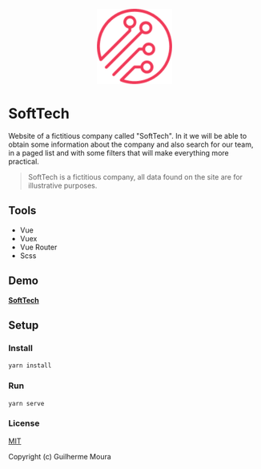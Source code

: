 <p align="center">
    <img
        style="object: contain; height: 150px"
	src="https://raw.githubusercontent.com/glhrmoura/softtech/main/src/static/images/logo.png"
    />
</p>

# SoftTech

Website of a fictitious company called "SoftTech". In it we will be able to obtain some information about the company and also search for our team, in a paged list and with some filters that will make everything more practical.

> SoftTech is a fictitious company, all data found on the site are for illustrative purposes.

## Tools

- Vue
- Vuex
- Vue Router
- Scss

## Demo

[**SoftTech**](https://visionary-mochi-c3d4db.netlify.app)

## Setup

### Install

```
yarn install
```

### Run

```
yarn serve
```

### License

[MIT](https://github.com/glhrmoura/softtech/blob/main/LICENSE)

Copyright (c) Guilherme Moura
